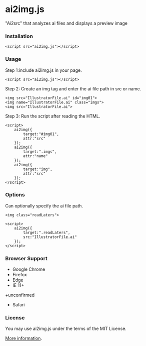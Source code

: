 ai2img.js
===
"Ai2src" that analyzes ai files and displays a preview image
### Installation ###

    <script src="ai2img.js"></script>

### Usage ###
Step 1:include ai2img.js in your page.

    <script src="ai2img.js"></script>

Step 2: Create an img tag and enter the ai file path in src or name.

    <img src="IllustratorFile.ai" id="img01">
    <img name="IllustratorFile.ai" class="imgs">
    <img src="IllustratorFile.ai">
        
Step 3: Run the script after reading the HTML.

    <script>
        ai2img({
            target:"#img01",
            attr:"src"
        });
        ai2img({
            target:".imgs",
            attr:"name"
        });
        ai2img({
            target:"img",
            attr:"src"
        });
    </script>

### Options ###
Can optionally specify the ai file path.

    <img class="readLaters">
    
    <script>
        ai2img({
            target:".readLaters",
            src:"IllustratorFile.ai"
        });
    </script>

### Browser Support ###
- Google Chrome  
- Firefox  
- Edge
- IE 11+

+unconfirmed
 - Safari  

### License ###  
You may use ai2img.js under the terms of the MIT License.

[More information](http://en.wikipedia.org/wiki/MIT_License).
